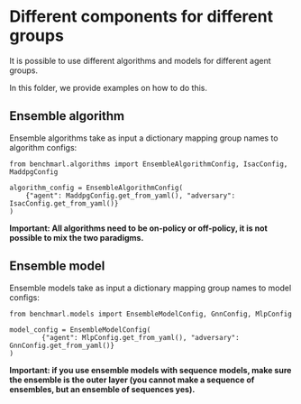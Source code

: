 # Different components for different groups

It is possible to use different algorithms and models for different agent groups.

In this folder, we provide examples on how to do this.

## Ensemble algorithm

Ensemble algorithms take as input a dictionary mapping group names to algorithm configs:

```pyhton
from benchmarl.algorithms import EnsembleAlgorithmConfig, IsacConfig, MaddpgConfig

algorithm_config = EnsembleAlgorithmConfig(
    {"agent": MaddpgConfig.get_from_yaml(), "adversary": IsacConfig.get_from_yaml()}
)
```

**Important: All algorithms need to be on-policy or off-policy, it is not possible to mix the two paradigms.**

## Ensemble model

Ensemble models take as input a dictionary mapping group names to model configs:

```pyhton
from benchmarl.models import EnsembleModelConfig, GnnConfig, MlpConfig

model_config = EnsembleModelConfig(
        {"agent": MlpConfig.get_from_yaml(), "adversary": GnnConfig.get_from_yaml()}
)
```

**Important: if you use ensemble models with sequence models, make sure the ensemble is the outer layer (you cannot make a
sequence of ensembles, but an ensemble of sequences yes).**
